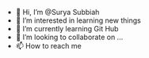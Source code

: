 - 👋 Hi, I’m @Surya Subbiah
- 👀 I’m interested in learning new things
- 🌱 I’m currently learning Git Hub
- 💞️ I’m looking to collaborate on ...
- 📫 How to reach me 

<!---
Surya Subbiah/Surya Subbiah is a ✨ special ✨ repository because its `README.md` (this file) appears on your GitHub profile.
You can click the Preview link to take a look at your changes.
--->
